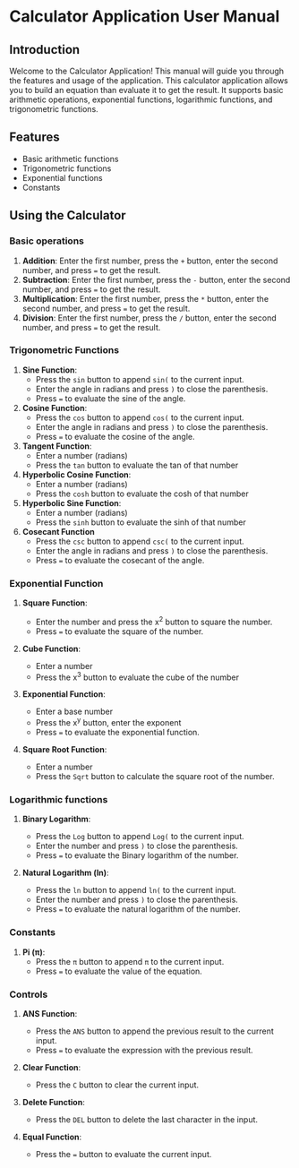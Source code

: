 # Calculator Application User Manual

## Introduction
Welcome to the Calculator Application! This manual will guide you through the features and usage of the application. 
This calculator application allows you to build an equation than evaluate it to get the result. 
It supports basic arithmetic operations, exponential functions, logarithmic functions, and trigonometric functions.

## Features
- Basic arithmetic functions
- Trigonometric functions
- Exponential functions
- Constants

## Using the Calculator

### Basic operations
1. **Addition**: Enter the first number, press the `+` button, enter the second number, and press `=` to get the result.
2. **Subtraction**: Enter the first number, press the `-` button, enter the second number, and press `=` to get the result.
3. **Multiplication**: Enter the first number, press the `*` button, enter the second number, and press `=` to get the result.
4. **Division**: Enter the first number, press the `/` button, enter the second number, and press `=` to get the result.

### Trigonometric Functions
1. **Sine Function**:
    - Press the `sin` button to append `sin(` to the current input.
    - Enter the angle in radians and press `)` to close the parenthesis.
    - Press `=` to evaluate the sine of the angle.
2. **Cosine Function**:
    - Press the `cos` button to append `cos(` to the current input.
    - Enter the angle in radians and press `)` to close the parenthesis.
    - Press `=` to evaluate the cosine of the angle.
3. **Tangent Function**:
   - Enter a number (radians)
   - Press the `tan` button to evaluate the tan of that number
4. **Hyperbolic Cosine Function**:
    - Enter a number (radians)
    - Press the `cosh` button to evaluate the cosh of that number
5. **Hyperbolic Sine Function**:
    - Enter a number (radians)
    - Press the `sinh` button to evaluate the sinh of that number
6. **Cosecant Function**
    - Press the `csc` button to append `csc(` to the current input.
    - Enter the angle in radians and press `)` to close the parenthesis.
    - Press `=` to evaluate the cosecant of the angle.

### Exponential Function
1. **Square Function**:
    - Enter the number and press the x<sup>2</sup> button to square the number.
    - Press `=` to evaluate the square of the number.

2. **Cube Function**:
    - Enter a number
    - Press the x<sup>3</sup> button to evaluate the cube of the number

3. **Exponential Function**:
    - Enter a base number
    - Press the x<sup>y</sup> button, enter the exponent
    - Press `=` to evaluate the exponential function.

4. **Square Root Function**:
    - Enter a number
    - Press the `Sqrt` button to calculate the square root of the number.

### Logarithmic functions
1. **Binary Logarithm**:
    - Press the `Log` button to append `Log(` to the current input.
    - Enter the number and press `)` to close the parenthesis.
    - Press `=` to evaluate the Binary logarithm of the number.

2. **Natural Logarithm (ln)**:
    - Press the `ln` button to append `ln(` to the current input.
    - Enter the number and press `)` to close the parenthesis.
    - Press `=` to evaluate the natural logarithm of the number.

### Constants
1. **Pi (π)**:
    - Press the `π` button to append `π` to the current input.
    - Press `=` to evaluate the value of the equation.

### Controls

1. **ANS Function**:
    - Press the `ANS` button to append the previous result to the current input.
    - Press `=` to evaluate the expression with the previous result.

2. **Clear Function**:
    - Press the `C` button to clear the current input.

3. **Delete Function**:
    - Press the `DEL` button to delete the last character in the input.

4. **Equal Function**:
    - Press the `=` button to evaluate the current input.